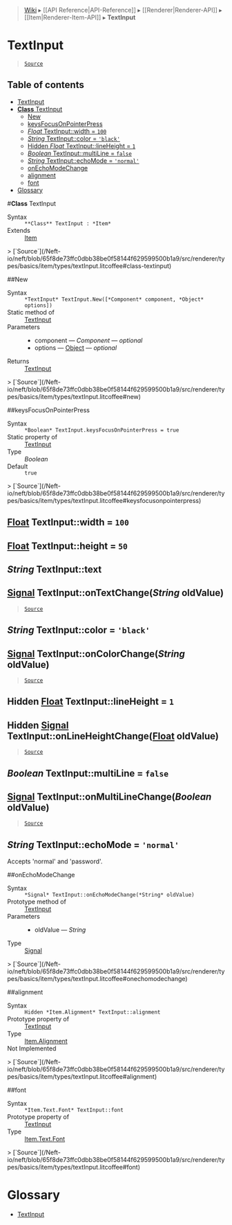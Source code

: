 > [Wiki](Home) ▸ [[API Reference|API-Reference]] ▸ [[Renderer|Renderer-API]] ▸ [[Item|Renderer-Item-API]] ▸ **TextInput**

# TextInput

> [`Source`](/Neft-io/neft/blob/65f8de73ffc0dbb38be0f58144f629599500b1a9/src/renderer/types/basics/item/types/textInput.litcoffee#textinput)

## Table of contents
* [TextInput](#textinput)
* [**Class** TextInput](#class-textinput)
  * [New](#new)
  * [keysFocusOnPointerPress](#keysfocusonpointerpress)
  * [*Float* TextInput::width = `100`](#float-textinputwidth--100)
  * [*String* TextInput::color = `'black'`](#string-textinputcolor--black)
  * [Hidden *Float* TextInput::lineHeight = `1`](#hidden-float-textinputlineheight--1)
  * [*Boolean* TextInput::multiLine = `false`](#boolean-textinputmultiline--false)
  * [*String* TextInput::echoMode = `'normal'`](#string-textinputechomode--normal)
  * [onEchoModeChange](#onechomodechange)
  * [alignment](#alignment)
  * [font](#font)
* [Glossary](#glossary)

#**Class** TextInput
<dl><dt>Syntax</dt><dd><code>&#x2A;&#x2A;Class&#x2A;&#x2A; TextInput : &#x2A;Item&#x2A;</code></dd><dt>Extends</dt><dd><a href="/Neft-io/neft/wiki/Renderer-Item-API#class-item">Item</a></dd></dl>
> [`Source`](/Neft-io/neft/blob/65f8de73ffc0dbb38be0f58144f629599500b1a9/src/renderer/types/basics/item/types/textInput.litcoffee#class-textinput)

##New
<dl><dt>Syntax</dt><dd><code>&#x2A;TextInput&#x2A; TextInput.New([&#x2A;Component&#x2A; component, &#x2A;Object&#x2A; options])</code></dd><dt>Static method of</dt><dd><a href="/Neft-io/neft/wiki/Renderer-TextInput-API#class-textinput">TextInput</a></dd><dt>Parameters</dt><dd><ul><li>component — <i>Component</i> — <i>optional</i></li><li>options — <a href="/Neft-io/neft/wiki/Utils-API#isobject">Object</a> — <i>optional</i></li></ul></dd><dt>Returns</dt><dd><a href="/Neft-io/neft/wiki/Renderer-TextInput-API#class-textinput">TextInput</a></dd></dl>
> [`Source`](/Neft-io/neft/blob/65f8de73ffc0dbb38be0f58144f629599500b1a9/src/renderer/types/basics/item/types/textInput.litcoffee#new)

##keysFocusOnPointerPress
<dl><dt>Syntax</dt><dd><code>&#x2A;Boolean&#x2A; TextInput.keysFocusOnPointerPress = true</code></dd><dt>Static property of</dt><dd><a href="/Neft-io/neft/wiki/Renderer-TextInput-API#class-textinput">TextInput</a></dd><dt>Type</dt><dd><i>Boolean</i></dd><dt>Default</dt><dd><code>true</code></dd></dl>
> [`Source`](/Neft-io/neft/blob/65f8de73ffc0dbb38be0f58144f629599500b1a9/src/renderer/types/basics/item/types/textInput.litcoffee#keysfocusonpointerpress)

## [Float](/Neft-io/neft/wiki/Utils-API#isfloat) TextInput::width = `100`

## [Float](/Neft-io/neft/wiki/Utils-API#isfloat) TextInput::height = `50`

## *String* TextInput::text

## [Signal](/Neft-io/neft/wiki/Signal-API#class-signal) TextInput::onTextChange(*String* oldValue)

> [`Source`](/Neft-io/neft/blob/65f8de73ffc0dbb38be0f58144f629599500b1a9/src/renderer/types/basics/item/types/textInput.litcoffee#float-textinputwidth--100-float-textinputheight--50-string-textinputtext-signal-textinputontextchangestring-oldvalue)

## *String* TextInput::color = `'black'`

## [Signal](/Neft-io/neft/wiki/Signal-API#class-signal) TextInput::onColorChange(*String* oldValue)

> [`Source`](/Neft-io/neft/blob/65f8de73ffc0dbb38be0f58144f629599500b1a9/src/renderer/types/basics/item/types/textInput.litcoffee#string-textinputcolor--black-signal-textinputoncolorchangestring-oldvalue)

## Hidden [Float](/Neft-io/neft/wiki/Utils-API#isfloat) TextInput::lineHeight = `1`

## Hidden [Signal](/Neft-io/neft/wiki/Signal-API#class-signal) TextInput::onLineHeightChange([Float](/Neft-io/neft/wiki/Utils-API#isfloat) oldValue)

> [`Source`](/Neft-io/neft/blob/65f8de73ffc0dbb38be0f58144f629599500b1a9/src/renderer/types/basics/item/types/textInput.litcoffee#hidden-float-textinputlineheight--1-hidden-signal-textinputonlineheightchangefloat-oldvalue)

## *Boolean* TextInput::multiLine = `false`

## [Signal](/Neft-io/neft/wiki/Signal-API#class-signal) TextInput::onMultiLineChange(*Boolean* oldValue)

> [`Source`](/Neft-io/neft/blob/65f8de73ffc0dbb38be0f58144f629599500b1a9/src/renderer/types/basics/item/types/textInput.litcoffee#boolean-textinputmultiline--false-signal-textinputonmultilinechangeboolean-oldvalue)

## *String* TextInput::echoMode = `'normal'`

Accepts 'normal' and 'password'.

##onEchoModeChange
<dl><dt>Syntax</dt><dd><code>&#x2A;Signal&#x2A; TextInput::onEchoModeChange(&#x2A;String&#x2A; oldValue)</code></dd><dt>Prototype method of</dt><dd><a href="/Neft-io/neft/wiki/Renderer-TextInput-API#class-textinput">TextInput</a></dd><dt>Parameters</dt><dd><ul><li>oldValue — <i>String</i></li></ul></dd><dt>Type</dt><dd><a href="/Neft-io/neft/wiki/Signal-API#class-signal">Signal</a></dd></dl>
> [`Source`](/Neft-io/neft/blob/65f8de73ffc0dbb38be0f58144f629599500b1a9/src/renderer/types/basics/item/types/textInput.litcoffee#onechomodechange)

##alignment
<dl><dt>Syntax</dt><dd><code>Hidden &#x2A;Item.Alignment&#x2A; TextInput::alignment</code></dd><dt>Prototype property of</dt><dd><a href="/Neft-io/neft/wiki/Renderer-TextInput-API#class-textinput">TextInput</a></dd><dt>Type</dt><dd><a href="/Neft-io/neft/wiki/Renderer-Item.Alignment-API#class-alignment">Item.Alignment</a></dd><dt>Not Implemented</dt></dl>
> [`Source`](/Neft-io/neft/blob/65f8de73ffc0dbb38be0f58144f629599500b1a9/src/renderer/types/basics/item/types/textInput.litcoffee#alignment)

##font
<dl><dt>Syntax</dt><dd><code>&#x2A;Item.Text.Font&#x2A; TextInput::font</code></dd><dt>Prototype property of</dt><dd><a href="/Neft-io/neft/wiki/Renderer-TextInput-API#class-textinput">TextInput</a></dd><dt>Type</dt><dd><a href="/Neft-io/neft/wiki/Renderer-Item.Text.Font-API#class-font">Item.Text.Font</a></dd></dl>
> [`Source`](/Neft-io/neft/blob/65f8de73ffc0dbb38be0f58144f629599500b1a9/src/renderer/types/basics/item/types/textInput.litcoffee#font)

# Glossary

- [TextInput](#class-textinput)


